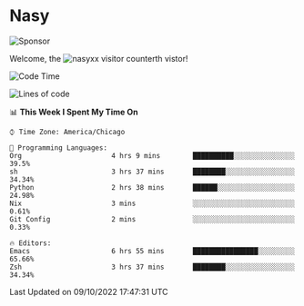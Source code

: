 # Nasy

<!--
<p align="center">
<img height="200" src="https://github-readme-stats.vercel.app/api?username=nasyxx&count_private=true&show_icons=true&theme=dracula&include_all_commits=true"/>
<img height="200" src="https://github-readme-stats.vercel.app/api/top-langs/?username=nasyxx&theme=dracula&hide=html,jupyter+notebook&count_private=true&show_icons=true"/>
</p>

  
----------------
-->

![Sponsor](https://img.shields.io/static/v1.svg?label=Sponsor&message=%E2%9D%A4&logo=GitHub&style=flat&color=pink)
 
Welcome, the ![nasyxx visitor counter](https://count.getloli.com/get/@nasyxx?theme=rule34)th vistor!
 
<!--START_SECTION:waka-->
![Code Time](http://img.shields.io/badge/Code%20Time-2%2C699%20hrs%2012%20mins-blue)

![Lines of code](https://img.shields.io/badge/From%20Hello%20World%20I%27ve%20Written-5%20Million%20lines%20of%20code-blue)

📊 **This Week I Spent My Time On** 

```text
⌚︎ Time Zone: America/Chicago

💬 Programming Languages: 
Org                      4 hrs 9 mins        ██████████░░░░░░░░░░░░░░░   39.5% 
sh                       3 hrs 37 mins       ████████░░░░░░░░░░░░░░░░░   34.34% 
Python                   2 hrs 38 mins       ██████░░░░░░░░░░░░░░░░░░░   24.98% 
Nix                      3 mins              ░░░░░░░░░░░░░░░░░░░░░░░░░   0.61% 
Git Config               2 mins              ░░░░░░░░░░░░░░░░░░░░░░░░░   0.33%

🔥 Editors: 
Emacs                    6 hrs 55 mins       ████████████████░░░░░░░░░   65.66% 
Zsh                      3 hrs 37 mins       ████████░░░░░░░░░░░░░░░░░   34.34%

```


 Last Updated on 09/10/2022 17:47:31 UTC
<!--END_SECTION:waka-->

<!-- ![visitors](https://visitor-badge.laobi.icu/badge?page_id=nasyxx.nasyxx) -->

